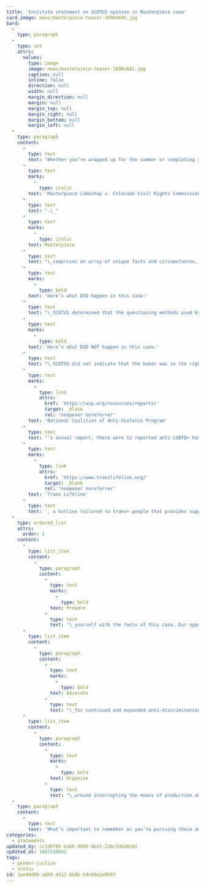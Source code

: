 ```yaml
---
title: 'Institute statement on SCOTUS opinion in Masterpiece case'
card_image: news/masterpiece-teaser-1090x681.jpg
bard:
  -
    type: paragraph
  -
    type: set
    attrs:
      values:
        type: image
        image: news/masterpiece-teaser-1090x681.jpg
        caption: null
        inline: false
        direction: null
        width: null
        margin_direction: null
        margin: null
        margin_top: null
        margin_right: null
        margin_bottom: null
        margin_left: null
  -
    type: paragraph
    content:
      -
        type: text
        text: "Whether you’re wrapped up for the summer or completing your final weeks of classes and coursework, you’ve likely become aware of today’s U.S. Supreme Court (SCOTUS) opinion on the case of\_"
      -
        type: text
        marks:
          -
            type: italic
        text: 'Masterpiece Cakeshop v. Colorado Civil Rights Commission'
      -
        type: text
        text: ".\_"
      -
        type: text
        marks:
          -
            type: italic
        text: Masterpiece
      -
        type: text
        text: "\_comprises an array of unique facts and circumstances, and some initial news and analysis has been more confusing than helpful. Here, we’re addressing the context of this case, some basic facts and implications, and leaving you with some ways to get involved and stay involved."
      -
        type: text
        marks:
          -
            type: bold
        text: 'Here’s what DID happen in this case:'
      -
        type: text
        text: "\_SCOTUS determined that the questioning methods used by the Colorado Civil Rights Commission were not appropriate and infringed on the baker’s freedom to exercise his religion. The ruling of this case speaks specifically on this situation. SCOTUS opted to maintain a fair judicial process and determine that Phillips’ treatment during the Commission’s questioning did not result in a fair process."
      -
        type: text
        marks:
          -
            type: bold
        text: 'Here’s what DID NOT happen in this case:'
      -
        type: text
        text: "\_SCOTUS did not indicate that the baker was in the right to refuse the gay couple service. In fact, several statements throughout the opinion provided by the justices asserts that discrimination based on sexual orientation is unconstitutional. The SCOTUS ruling is not a license to discriminate based on sexual orientation.While this opinion is not a direct loss for our queer and trans+ community, it is still prudent to acknowledge that major political moments can have ripple effects that cause an uptick in discriminatory violence. There is a clear pattern where political decisions that negatively impact various identity groups embolden those who hate us most to call for greater, more public, and more abhorrent treatment of those groups. One example is the sharp increase in single-incident homicides of LGBTQ+ people following the 2016 presidential election. According to the\_"
      -
        type: text
        marks:
          -
            type: link
            attrs:
              href: 'https://avp.org/resources/reports/'
              target: _blank
              rel: 'noopener noreferrer'
        text: 'National Coalition of Anti-Violence Program'
      -
        type: text
        text: "’s annual report, there were 52 reported anti-LGBTQ+ homicides in 2017 compared to 28 hate-based homicides in 2016 (which doesn’t include the 49 killings at the Pulse Nightclub massacre).\_"
      -
        type: text
        marks:
          -
            type: link
            attrs:
              href: 'https://www.translifeline.org/'
              target: _blank
              rel: 'noopener noreferrer'
        text: 'Trans Lifeline'
      -
        type: text
        text: ', a hotline tailored to trans+ people that provides support around a variety of items such as gender navigation and mental health concerns, also indicated that calls to their volunteer-run hotlines skyrocketed following both the 2016 presidential election and again on February 23 when federal guidelines on Title IX were stripped to no longer offer protections for transgender students.Our legal protections, where they existed, are (thankfully) still intact, but the social implications and the chatter among our opponents may lead us down a pathway where even the legal protections we hold onto today get called into question. The opinion from SCOTUS makes it abundantly clear that this will not be the last time they are asked to add further clarification on where the line is between religious freedom and discriminatory practices against queer and trans+ people.In the meantime, rather than wait for a judicial decision to tell us what we already know, we must do what we always do: fight. Here’s some suggestions on where to start:'
  -
    type: ordered_list
    attrs:
      order: 1
    content:
      -
        type: list_item
        content:
          -
            type: paragraph
            content:
              -
                type: text
                marks:
                  -
                    type: bold
                text: Prepare
              -
                type: text
                text: "\_yourself with the facts of this case. Our opponents will want to view this as a win for religious freedom and interpret SCOTUS’s ruling as a free-pass to discriminate. That’s false and a misinterpretation of the ruling. Discrimination is STILL illegal."
      -
        type: list_item
        content:
          -
            type: paragraph
            content:
              -
                type: text
                marks:
                  -
                    type: bold
                text: Advocate
              -
                type: text
                text: "\_for continued and expanded anti-discrimination protections at the collegiate, local, state, and federal level. This means ensuring your university, town, state, and our country have, in writing, the most expansive language possible restricting discrimination based on gender identity, gender expression, and sexual orientation."
      -
        type: list_item
        content:
          -
            type: paragraph
            content:
              -
                type: text
                marks:
                  -
                    type: bold
                text: Organize
              -
                type: text
                text: "\_around interrupting the means of production and financial gain of businesses and corporations that subversively continue to discriminate despite legal protections. Businesses can’t discriminate against ANYONE if they’re unable to keep the doors open."
  -
    type: paragraph
    content:
      -
        type: text
        text: 'What’s important to remember as you’re pursuing these advocacy and activism measures is to mind your energy. Check in with each other, uplift those who have the surge of energy to strike at times you might not, and pace yourself. The (in)justice system is a complicated and often short-sided mechanism for achieving true equity but it requires changing all systems to obtain our collective liberation. So when the next fight is bigger than a multi-tiered wedding cake, we must rise to the occasion. It’s the yeast we can do.'
categories:
  - statements
updated_by: cc1d6f85-bab6-480d-8bd1-226c3d628cb2
updated_at: 1607210662
tags:
  - gender-justice
  - scotus
id: 1ee4dd90-a860-4512-bb8b-b9c69e2e069f
---
```

